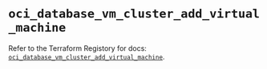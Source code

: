 # `oci_database_vm_cluster_add_virtual_machine`

Refer to the Terraform Registory for docs: [`oci_database_vm_cluster_add_virtual_machine`](https://registry.terraform.io/providers/oracle/oci/6.18.0/docs/resources/database_vm_cluster_add_virtual_machine).
